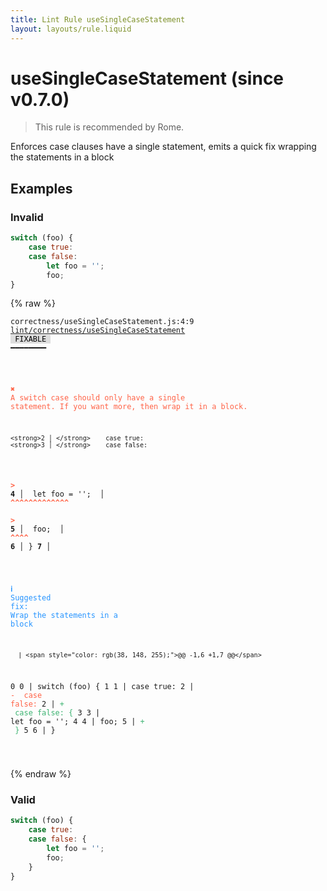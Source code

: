 ```yaml
---
title: Lint Rule useSingleCaseStatement
layout: layouts/rule.liquid
---
```


# useSingleCaseStatement (since v0.7.0)

> This rule is recommended by Rome.

Enforces case clauses have a single statement, emits a quick fix wrapping
the statements in a block

## Examples

### Invalid

```jsx
switch (foo) {
    case true:
    case false:
        let foo = '';
        foo;
}
```

{% raw %}<pre class="language-text"><code class="language-text">correctness/useSingleCaseStatement.js:4:9 <a href="https://rome.tools/docs/lint/rules/useSingleCaseStatement">lint/correctness/useSingleCaseStatement</a> <span style="color: #000; background-color: #ddd;"> FIXABLE </span> ━━━━━━━━

<strong><span style="color: Tomato;">  </span></strong><strong><span style="color: Tomato;">✖</span></strong> <span style="color: Tomato;">A switch case should only have a single statement. If you want more, then wrap it in a block.</span>
  
    <strong>2 │ </strong>    case true:
    <strong>3 │ </strong>    case false:
<strong><span style="color: Tomato;">  </span></strong><strong><span style="color: Tomato;">&gt;</span></strong> <strong>4 │ </strong>        let foo = '';
   <strong>   │ </strong>        <strong><span style="color: Tomato;">^</span></strong><strong><span style="color: Tomato;">^</span></strong><strong><span style="color: Tomato;">^</span></strong><strong><span style="color: Tomato;">^</span></strong><strong><span style="color: Tomato;">^</span></strong><strong><span style="color: Tomato;">^</span></strong><strong><span style="color: Tomato;">^</span></strong><strong><span style="color: Tomato;">^</span></strong><strong><span style="color: Tomato;">^</span></strong><strong><span style="color: Tomato;">^</span></strong><strong><span style="color: Tomato;">^</span></strong><strong><span style="color: Tomato;">^</span></strong><strong><span style="color: Tomato;">^</span></strong>
<strong><span style="color: Tomato;">  </span></strong><strong><span style="color: Tomato;">&gt;</span></strong> <strong>5 │ </strong>        foo;
   <strong>   │ </strong>        <strong><span style="color: Tomato;">^</span></strong><strong><span style="color: Tomato;">^</span></strong><strong><span style="color: Tomato;">^</span></strong><strong><span style="color: Tomato;">^</span></strong>
    <strong>6 │ </strong>}
    <strong>7 │ </strong>
  
<strong><span style="color: rgb(38, 148, 255);">  </span></strong><strong><span style="color: rgb(38, 148, 255);">ℹ</span></strong> <span style="color: rgb(38, 148, 255);">Suggested fix</span><span style="color: rgb(38, 148, 255);">: </span><span style="color: rgb(38, 148, 255);">Wrap the statements in a block</span>
  
      | <span style="color: rgb(38, 148, 255);">@@ -1,6 +1,7 @@</span>
  0 0 |   switch (foo) {
  1 1 |       case true:
  2   | <span style="color: Tomato;">- </span><span style="color: Tomato;">    case false:</span>
    2 | <span style="color: MediumSeaGreen;">+ </span><span style="color: MediumSeaGreen;">    case false: {</span>
  3 3 |           let foo = '';
  4 4 |           foo;
    5 | <span style="color: MediumSeaGreen;">+ </span><span style="color: MediumSeaGreen;">    }</span>
  5 6 |   }
  
</code></pre>{% endraw %}

### Valid

```jsx
switch (foo) {
    case true:
    case false: {
        let foo = '';
        foo;
    }
}
```

